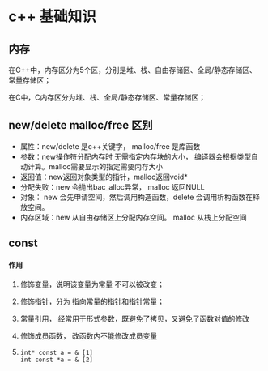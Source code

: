 # c++ 基础知识

## 内存

在C++中，内存区分为5个区，分别是堆、栈、自由存储区、全局/静态存储区、常量存储区；

在C中，C内存区分为堆、栈、全局/静态存储区、常量存储区；

## new/delete  malloc/free 区别

* 属性：new/delete 是c++关键字， malloc/free 是库函数
* 参数：new操作符分配内存时 无需指定内存块的大小， 编译器会根据类型自动计算。malloc需要显示的指定需要内存大小
* 返回值：new返回对象类型的指针，malloc返回void\*
* 分配失败：new 会抛出bac\_alloc异常， malloc 返回NULL
* 对象： new 会先申请空间，然后调用构造函数，delete 会调用析构函数在释放空间。
* 内存区域：new 从自由存储区上分配内存空间。 malloc 从栈上分配空间

## const

#### 作用

1. 修饰变量，说明该变量为常量 不可以被改变；
2. 修饰指针，分为 指向常量的指针和指针常量；
3. 常量引用， 经常用于形式参数，既避免了拷贝，又避免了函数对值的修改
4. 修饰成员函数， 改函数内不能修改成员变量

5. ```
   int* const a = & [1]
   int const *a = & [2]
   ```



